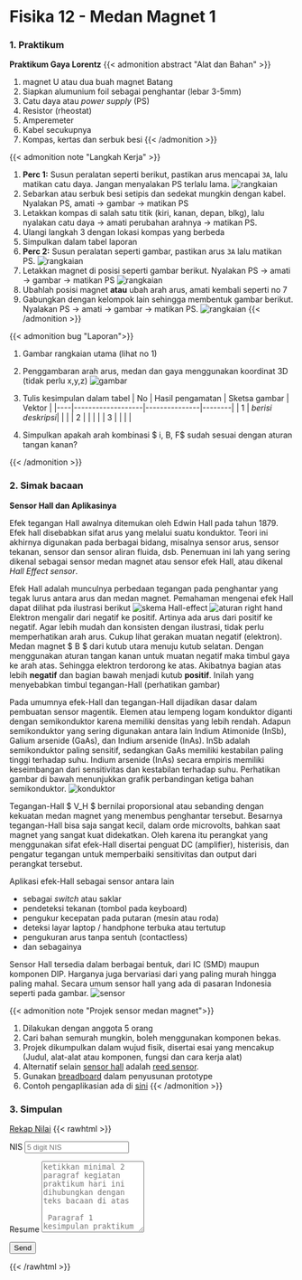 # Fisika 12 - Medan Magnet 1

### 1. Praktikum 
**Praktikum Gaya Lorentz**
{{< admonition abstract "Alat dan Bahan" >}}
1. magnet U atau dua buah magnet Batang
2. Siapkan alumunium foil sebagai penghantar (lebar 3-5mm)
3. Catu daya atau _power supply_ (PS)
4. Resistor (rheostat)
5. Amperemeter 
6. Kabel secukupnya
7. Kompas, kertas dan serbuk besi
{{< /admonition >}} 

{{< admonition note "Langkah Kerja" >}}
1. **Perc 1:** Susun peralatan seperti berikut, pastikan arus mencapai `3A`, lalu matikan catu daya. Jangan menyalakan PS terlalu lama.
![rangkaian](rang.png "Skema rangkaian")
2. Sebarkan atau serbuk besi setipis dan sedekat mungkin dengan kabel. Nyalakan PS, amati → gambar → matikan PS 
3. Letakkan kompas di salah satu titik (kiri, kanan, depan, blkg), lalu nyalakan catu daya → amati perubahan arahnya → matikan PS. 
4. Ulangi langkah 3 dengan lokasi kompas yang berbeda
5. Simpulkan dalam tabel laporan
6. **Perc 2:** Susun peralatan seperti gambar, pastikan arus `3A` lalu matikan PS. 
![rangkaian](rangkaian.png "Aluminium Foil")
7. Letakkan magnet di posisi seperti gambar berikut. Nyalakan PS → amati → gambar → matikan PS
![rangkaian](skema2.png "Posisi magnet")
8. Ubahlah posisi magnet **atau** ubah arah arus, amati kembali seperti no 7
9. Gabungkan dengan kelompok lain sehingga membentuk gambar berikut. Nyalakan PS → amati → gambar → matikan PS.
![rangkaian](rangkaian2.png "susunan 2 kawat")
{{< /admonition >}} 

{{< admonition bug "Laporan">}}
1. Gambar rangkaian utama (lihat no 1)
2. Penggambaran arah arus, medan dan gaya menggunakan koordinat 3D (tidak perlu x,y,z)
 ![gambar](coord.png "koordinat 3D")
3. Tulis kesimpulan dalam tabel 
| No | Hasil pengamatan  | Sketsa gambar | Vektor |
|----|-------------------|---------------|--------|
| 1  | _berisi deskripsi_|               |        |
| 2  |                   |               |        |
| 3  |                   |               |        |

4. Simpulkan apakah arah kombinasi $ i, B, F$ sudah sesuai dengan aturan tangan kanan?

{{< /admonition >}}
### 2. Simak bacaan
**Sensor Hall dan Aplikasinya**

Efek tegangan Hall awalnya ditemukan oleh Edwin Hall pada tahun 1879. Efek hall disebabkan sifat arus yang melalui suatu konduktor. Teori ini akhirnya digunakan pada berbagai bidang, misalnya sensor arus, sensor tekanan, sensor dan sensor aliran fluida, dsb. Penemuan ini lah yang sering dikenal sebagai sensor medan magnet atau sensor efek Hall, atau dikenal _Hall Effect sensor_. 

Efek Hall adalah munculnya perbedaan tegangan pada penghantar yang tegak lurus antara arus dan medan magnet. Pemahaman mengenai efek Hall dapat dilihat pda ilustrasi berikut
![skema Hall-effect](skema.png "Efek Hall")
![aturan right hand](righthand.png "aturan Gaya Lorentz tangan kanan")
   Elektron mengalir dari negatif ke positif. Artinya ada arus dari positif ke negatif. Agar lebih mudah dan konsisten dengan ilustrasi, tidak perlu memperhatikan arah arus. Cukup lihat gerakan muatan negatif (elektron). Medan magnet $ B $ dari kutub utara menuju kutub selatan. Dengan menggunakan aturan tangan kanan untuk muatan negatif maka timbul gaya ke arah atas. Sehingga elektron terdorong ke atas. Akibatnya bagian atas lebih **negatif** dan bagian bawah menjadi kutub  **positif**. Inilah yang menyebabkan timbul tegangan-Hall (perhatikan gambar)

Pada umumnya efek-Hall dan tegangan-Hall dijadikan dasar dalam pembuatan sensor magentik. Elemen atau lempeng logam konduktor diganti dengan semikonduktor karena memiliki densitas yang lebih rendah. Adapun semikonduktor yang sering digunakan antara lain Indium Atimonide (InSb), Galium arsenide (GaAs), dan Indium arsenide (InAs). InSb adalah semikonduktor paling sensitif, sedangkan GaAs memiliki kestabilan paling tinggi terhadap suhu. Indium arsenide (InAs) secara empiris memiliki keseimbangan dari sensitivitas dan kestabilan terhadap suhu. Perhatikan gambar di bawah menunjukkan grafik perbandingan ketiga bahan semikonduktor.
![konduktor](konduktor.png " ")

  Tegangan-Hall $ V_H $ bernilai proporsional atau sebanding dengan kekuatan medan magnet yang menembus penghantar tersebut. Besarnya tegangan-Hall bisa saja sangat kecil, dalam orde microvolts, bahkan saat magnet yang sangat kuat didekatkan. Oleh karena itu perangkat yang menggunakan sifat efek-Hall disertai penguat DC (amplifier), histerisis, dan pengatur tegangan untuk memperbaiki sensitivitas dan output dari perangkat tersebut.

Aplikasi efek-Hall sebagai sensor antara lain
- sebagai _switch_ atau saklar
- pendeteksi tekanan (tombol pada keyboard)
- pengukur kecepatan pada putaran (mesin atau roda)
- deteksi layar laptop / handphone terbuka atau tertutup
- pengukuran arus tanpa sentuh (contactless)
- dan sebagainya

Sensor Hall tersedia dalam berbagai bentuk, dari IC (SMD) maupun komponen DIP. Harganya juga bervariasi dari yang paling murah hingga paling mahal. Secara umum sensor hall yang ada di pasaran Indonesia seperti pada gambar.
![sensor](sensor.gif "Efek Hall sebagai Switch")

{{< admonition note "Projek sensor medan magnet">}}
1. Dilakukan dengan anggota 5 orang
2. Cari bahan semurah mungkin, boleh menggunakan komponen bekas. 
3. Projek dikumpulkan dalam wujud fisik, disertai esai yang mencakup (Judul, alat-alat atau komponen, fungsi dan cara kerja alat)
4. Alternatif selain [sensor hall](https://www.tokopedia.com/search?navsource=&ob=3&pmax=20000&srp_component_id=02.01.00.00&srp_page_id=&srp_page_title=&st=product&q=sensor%20hall%20modul)  adalah [reed sensor](https://www.tokopedia.com/search?navsource=&ob=3&pmax=10000&srp_component_id=02.01.00.00&srp_page_id=&srp_page_title=&st=product&q=sensor%20reed). 
5. Gunakan [breadboard](https://www.tokopedia.com/find/breadboard) dalam penyusunan prototype
6. Contoh pengaplikasian ada di [sini](https://www.youtube.com/watch?v=6GGJOEmvulY)
{{< /admonition >}}
### 3. Simpulan
[Rekap Nilai](https://docs.google.com/spreadsheets/d/1NnGyj_bQnHlSkr3qZc-ULXL6HINCTDyS3G9jnkcVUZ8/edit?rm=minimal)
{{< rawhtml >}}
<link rel="stylesheet" href="/css/form.css">
<script type="text/javascript">var submitted=false;</script>
<iframe name="hidden_iframe" id="hidden_iframe" style="display:none;" 
onload="if(submitted) {window.location='/thankyou';}"></iframe>

<form action="https://docs.google.com/forms/d/e/1FAIpQLSc4_IDUPGYGTHQ0g0GgBTc3sGdQSbMA-Sbr02SijiO-qT_EAg/formResponse" 
method="post" target="hidden_iframe" onsubmit="submitted=true;">
</form>
<form action="https://docs.google.com/forms/d/e/1FAIpQLSc4_IDUPGYGTHQ0g0GgBTc3sGdQSbMA-Sbr02SijiO-qT_EAg/formResponse" method="post" target="hidden_iframe" onsubmit="submitted=true">
  <label>NIS</label>
        <input type="text" pattern="^[0-9]{5}$" placeholder="5 digit NIS" class="form-input" name="entry.472610624" required title="Harus 5 digit atuh Neng!">

   <label>Resume</label>
        <textarea rows="8" placeholder="ketikkan minimal 2 paragraf kegiatan praktikum hari ini dihubungkan dengan teks bacaan di atas &#10; &#10; Paragraf 1 kesimpulan praktikum &#10; &#10; Paragraf 2 komentar mengenai teknologi terbaru" class="form-input" name="entry.1370131877" ></textarea>

   <button type="submit">Send</button>
</form>
{{< /rawhtml >}}

